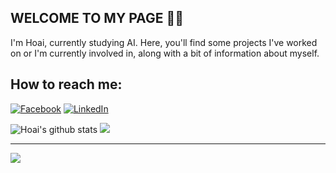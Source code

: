 ## WELCOME TO MY PAGE 👋😊
I'm Hoai, currently studying AI. Here, you'll find some projects I've worked on or I'm currently involved in, along with a bit of information about myself.

## How to reach me: 

[![Facebook](https://img.shields.io/badge/Facebook-%231877F2.svg?logo=Facebook&logoColor=white)](https://facebook.com/https://www.facebook.com/huuhoai24) [![LinkedIn](https://img.shields.io/badge/LinkedIn-%230077B5.svg?logo=linkedin&logoColor=white)](https://linkedin.com/in/https://www.linkedin.com/in/huuhoai24/) 


![Hoai's github stats](https://github-readme-stats-git-masterrstaa-rickstaa.vercel.app/api?username=huuhoai24&show_icons=true&theme=tokyonight&hide=contribs,prs,issues)
![](https://github-readme-streak-stats.herokuapp.com/?user=Ruby-Hill&theme=radical&hide_border=false)<br/>




---
[![](https://visitcount.itsvg.in/api?id=Ruby-Hill&label=Profile%20Views&color=2&icon=0&pretty=true)](https://visitcount.itsvg.in)
